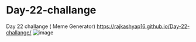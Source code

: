 # Day-22-challange
Day 22 challange ( Meme Generator) https://rajkashyap16.github.io/Day-22-challange/
![image](https://github.com/rajkashyap16/Day-22-challange/assets/78655730/865cb72a-0c61-4304-9ef3-4651691325b9)

